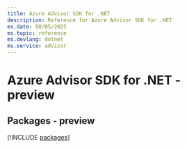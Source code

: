 ```yaml
---
title: Azure Advisor SDK for .NET
description: Reference for Azure Advisor SDK for .NET
ms.date: 08/05/2025
ms.topic: reference
ms.devlang: dotnet
ms.service: advisor
---
```

# Azure Advisor SDK for .NET - preview
## Packages - preview
[!INCLUDE [packages](advisor-index.md)]